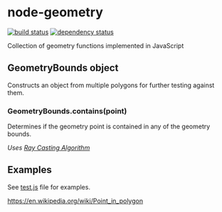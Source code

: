 # node-geometry

[![build status][1]][2] [![dependency status][3]][4]

Collection of geometry functions implemented in JavaScript

## GeometryBounds object

Constructs an object from multiple polygons for further testing against them.

### GeometryBounds.contains(point)

Determines if the geometry point is contained in any of the geometry bounds.

*Uses [Ray Casting Algorithm][6]*

## Examples
See [test.js][5] file for examples.

https://en.wikipedia.org/wiki/Point_in_polygon

  [1]: https://secure.travis-ci.org/alandarev/node-geometry.png
  [2]: https://travis-ci.org/alandarev/node-geometry
  [3]: https://david-dm.org/alandarev/node-geometry.png
  [4]: https://david-dm.org/alandarev/node-geometry
  [5]: test.js
  [6]: https://en.wikipedia.org/wiki/Point_in_polygon#Ray_casting_algorithm
